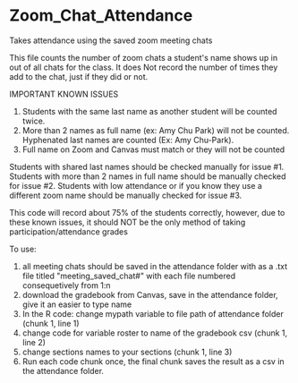 # Zoom_Chat_Attendance
Takes attendance using the saved zoom meeting chats

This file counts the number of zoom chats a student's name shows up in out of all chats for the class. 
It does Not record the number of times they add to the chat, just if they did or not. 

IMPORTANT KNOWN ISSUES
1) Students with the same last name as another student will be counted twice.
2) More than 2 names as full name (ex: Amy Chu Park) will not be counted. Hyphenated last names are counted (Ex: Amy Chu-Park).
3) Full name on Zoom and Canvas must match or they will not be counted

Students with shared last names should be checked manually for issue #1. 
Students with more than 2 names in full name should be manually checked for issue #2.
Students with low attendance or if you know they use a different zoom name should be manually checked for issue #3.

This code will record about 75% of the students correctly, however, due to these known issues, it should NOT be the only method of taking participation/attendance grades

To use: 
1) all meeting chats should be saved in the attendance folder with as a .txt file titled "meeting_saved_chat#" with each file numbered consequetively from 1:n
2) download the gradebook from Canvas, save in the attendance folder, give it an easier to type name
3) In the R code: change mypath variable to file path of attendance folder (chunk 1, line 1)
4) change code for variable roster to name of the gradebook csv (chunk 1, line 2)
5) change sections names to your sections (chunk 1, line 3)
6) Run each code chunk once, the final chunk saves the result as a csv in the attendance folder. 
